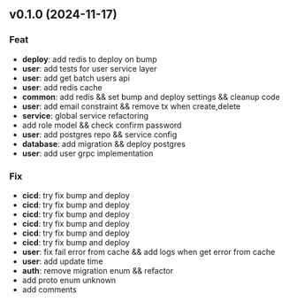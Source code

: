 ## v0.1.0 (2024-11-17)

### Feat

- **deploy**: add redis to deploy on bump
- **user**: add tests for user service layer
- **user**: add get batch users api
- **user**: add redis cache
- **common**: add redis && set bump and deploy settings && cleanup code
- **user**: add email constraint && remove tx when create,delete
- **service**: global service refactoring
- add role model && check confirm password
- **user**: add postgres repo && service config
- **database**: add migration && deploy postgres
- **user**: add user grpc implementation

### Fix

- **cicd**: try fix bump and deploy
- **cicd**: try fix bump and deploy
- **cicd**: try fix bump and deploy
- **cicd**: try fix bump and deploy
- **cicd**: try fix bump and deploy
- **cicd**: try fix bump and deploy
- **user**: fix fail error from cache && add logs when get error from cache
- **user**: add update time
- **auth**: remove migration enum && refactor
- add proto enum unknown
- add comments
